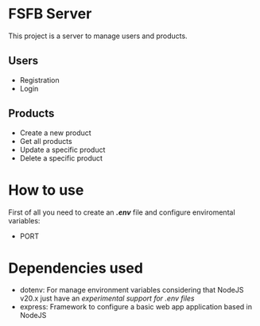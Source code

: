 # FSFB Server

This project is a server to manage users and products.

## Users

- Registration
- Login

## Products

- Create a new product
- Get all products
- Update a specific product
- Delete a specific product

# How to use

First of all you need to create an **_.env_** file and configure enviromental variables:

- PORT

# Dependencies used

- dotenv: For manage environment variables considering that NodeJS v20.x just have an _experimental support for .env files_
- express: Framework to configure a basic web app application based in NodeJS
